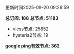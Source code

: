 更新时间2025-09-20 09:26:59

**总订阅: 188**
**总节点: 51183**
- vless节点: 25852
- hysteria2节点: 19

**google ping有效节点: 362**
